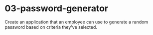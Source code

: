 # 03-password-generator
Create an application that an employee can use to generate a random password based on criteria they've selected.
